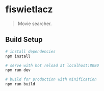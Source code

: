# fiswietlacz

> Movie searcher.

## Build Setup

``` bash
# install dependencies
npm install

# serve with hot reload at localhost:8080
npm run dev

# build for production with minification
npm run build
```
